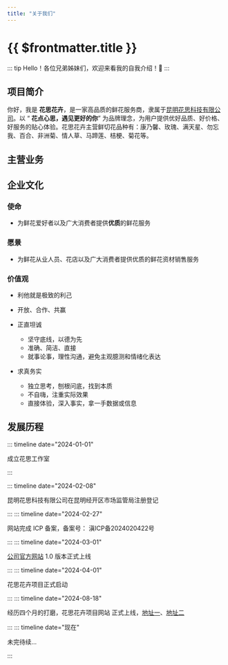 ```yaml
---
title: "关于我们"
---
```


# {{ $frontmatter.title }}

::: tip Hello！各位兄弟姊妹们，欢迎来看我的自我介绍！👋
:::

## 项目简介

你好，我是 **花思花卉**，是一家高品质的鲜花服务商，隶属于[昆明花思科技有限公司](https://www.huasikeji.com/)。以 “ **花点心思，遇见更好的你**” 为品牌理念，为用户提供优好品质、好价格、好服务的贴心体验。花思花卉主营鲜切花品种有：康乃馨、玫瑰、满天星、勿忘我、百合、非洲菊、情人草、马蹄莲、桔梗、菊花等。

## 主营业务

<linkcard url="/product/flower/retail" title="鲜花零售" desc="为鲜花爱好者以及广大消费者提供优质的鲜花零售服务" type="tip" />
<linkcard url="/flower/wholesale" title="鲜花批发" desc="为鲜花从业人员及花店提供优质的鲜花批发服务" type="important" />
<linkcard url="/product/materials/" title="花材资材" desc="为鲜花从业人员、花店以及广大消费者提供优质的鲜花资材销售服务" type="warning"/>

## 企业文化

### 使命

- 为鲜花爱好者以及广大消费者提供**优质**的鲜花服务

### 愿景

- 为鲜花从业人员、花店以及广大消费者提供优质的鲜花资材销售服务

### 价值观

- 利他就是极致的利己

- 开放、合作、共赢

- 正直坦诚

  - 坚守底线，以德为先
  - 准确、简洁、直接
  - 就事论事，理性沟通，避免主观臆测和情绪化表达

- 求真务实
  - 独立思考，刨根问底，找到本质
  - 不自嗨，注重实际效果
  - 直接体验，深入事实，拿一手数据或信息

## 发展历程

::: timeline date="2024-01-01"

成立花思工作室

:::

::: timeline date="2024-02-08" 

昆明花思科技有限公司在昆明经开区市场监管局注册登记

:::
::: timeline date="2024-02-27" 

网站完成 ICP 备案，备案号： 滇ICP备2024020422号

:::
::: timeline date="2024-03-01" 

[公司官方网站](https://www.huasikeji.com/) 1.0 版本正式上线

:::
::: timeline date="2024-04-01" 

花思花卉项目正式启动

:::
::: timeline date="2024-08-18" 

经历四个月的打磨，花思花卉项目网站 正式上线，[地址一](//huahui.huasihuasi.com/)、[地址二](https://www.huasihuahui.com/)

:::
::: timeline date="现在" 

未完待续...

:::
